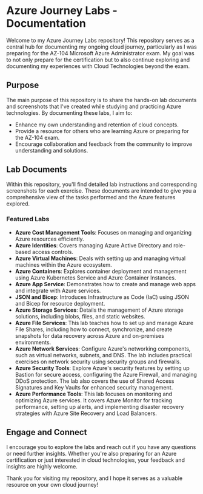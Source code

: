# Azure Journey Labs - Documentation

Welcome to my Azure Journey Labs repository! This repository serves as a central hub for documenting my ongoing cloud journey, particularly as I was preparing for the AZ-104 Microsoft Azure Administrator exam. My goal was to not only prepare for the certification but to also continue exploring and documenting my experiences with Cloud Technologies beyond the exam.

## Purpose
The main purpose of this repository is to share the hands-on lab documents and screenshots that I've created while studying and practicing Azure technologies. By documenting these labs, I aim to:

- Enhance my own understanding and retention of cloud concepts.
- Provide a resource for others who are learning Azure or preparing for the AZ-104 exam.
- Encourage collaboration and feedback from the community to improve understanding and solutions.

## Lab Documents
Within this repository, you'll find detailed lab instructions and corresponding screenshots for each exercise. These documents are intended to give you a comprehensive view of the tasks performed and the Azure features explored.

### Featured Labs
- **Azure Cost Management Tools**: Focuses on managing and organizing Azure resources efficiently.
- **Azure Identities**: Covers managing Azure Active Directory and role-based access controls.
- **Azure Virtual Machines**: Deals with setting up and managing virtual machines within the Azure ecosystem.
- **Azure Containers**: Explores container deployment and management using Azure Kubernetes Service and Azure Container Instances.
- **Azure App Service**: Demonstrates how to create and manage web apps and integrate with Azure services.
- **JSON and Bicep**: Introduces Infrastructure as Code (IaC) using JSON and Bicep for resource deployment.
- **Azure Storage Services**: Details the management of Azure storage solutions, including blobs, files, and static websites.
- **Azure File Services**: This lab teaches how to set up and manage Azure File Shares, including how to connect, synchronize, and create snapshots for data recovery across Azure and on-premises environments.
- **Azure Network Services**: Configure Azure's networking components, such as virtual networks, subnets, and DNS. The lab includes practical exercises on network security using security groups and firewalls.
- **Azure Security Tools**: Explore Azure's security features by setting up Bastion for secure access, configuring the Azure Firewall, and managing DDoS protection. The lab also covers the use of Shared Access Signatures and Key Vaults for enhanced security management.
- **Azure Performance Tools**: This lab focuses on monitoring and optimizing Azure services. It covers Azure Monitor for tracking performance, setting up alerts, and implementing disaster recovery strategies with Azure Site Recovery and Load Balancers.
  
  

## Engage and Connect
I encourage you to explore the labs and reach out if you have any questions or need further insights. Whether you're also preparing for an Azure certification or just interested in cloud technologies, your feedback and insights are highly welcome.

Thank you for visiting my repository, and I hope it serves as a valuable resource on your own cloud journey!

